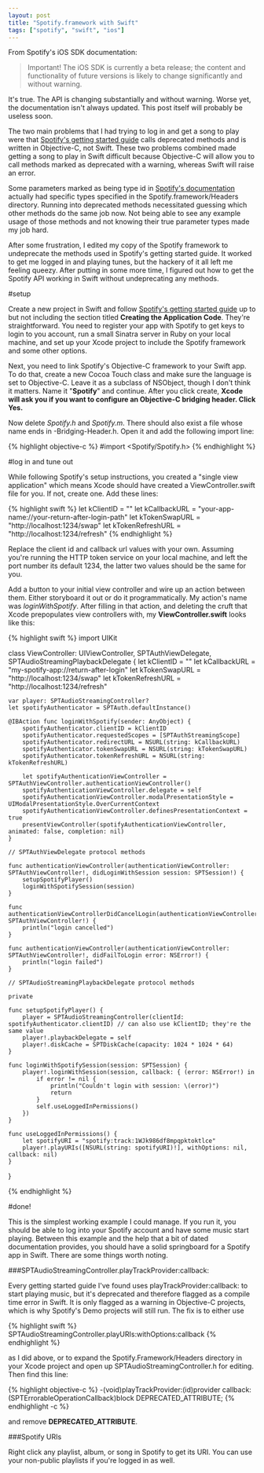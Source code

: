 ```yaml
---
layout: post
title: "Spotify.framework with Swift"
tags: ["spotify", "swift", "ios"]
---
```


From Spotify's iOS SDK documentation:

> Important! The iOS SDK is currently a beta release; the content and functionality
> of future versions is likely to change significantly and without warning.

It's true. The API is changing substantially and without warning. Worse yet, the documentation isn't always updated. This post itself will probably be useless soon.

The two main problems that I had trying to log in and get a song to play were
that [Spotify's getting started guide](https://developer.spotify.com/technologies/spotify-ios-sdk/tutorial/) calls deprecated methods and is written in Objective-C, not Swift. These two problems combined made getting a song to play in Swift difficult because Objective-C will allow you to call methods marked as deprecated with a warning, whereas Swift will raise an error.

Some parameters marked as being type id in [Spotify's documentation](https://developer.spotify.com/ios-sdk-docs/Documents/index.html) actually had specific types specified in the Spotify.framework/Headers directory. Running into deprecated methods necessitated guessing which other methods do the same job now. Not being able to see any example usage of those methods and not knowing their true parameter types made my job hard.

After some frustration, I edited my copy of the Spotify framework to undeprecate the methods used in Spotify's getting started guide. It worked to get me logged in and playing tunes, but the hackery of it all left me feeling queezy. After putting in some more time, I figured out how to get the Spotify API working in Swift without undeprecating any methods.

#setup

Create a new project in Swift and follow [Spotify's getting started
guide](https://developer.spotify.com/technologies/spotify-ios-sdk/tutorial/) up
to but not including the section titled __Creating the Application Code__. They're straightforward. You need to register your app with Spotify to get keys to login to you account, run a small Sinatra server in Ruby on your local machine, and set up your Xcode project to include the Spotify framework and some other options.

Next, you need to link Spotify's Objective-C framework to your Swift app. To do
that, create a new Cocoa Touch class and make sure the language is set to
Objective-C. Leave it as a subclass of NSObject, though I don't think it
matters. Name it "__Spotify__" and continue. After you click create, __Xcode
will ask you if you want to configure an Objective-C bridging header. Click
Yes.__

Now delete _Spotify.h_ and _Spotify.m_. There should also exist a file whose name ends in -Bridging-Header.h. Open it and add the following import line:

{% highlight objective-c %}
#import <Spotify/Spotify.h>
{% endhighlight %}

#log in and tune out

While following Spotify's setup instructions, you created a "single view application" which means Xcode should have created a ViewController.swift file for you. If not, create one. Add these lines:

{% highlight swift %}
let kClientID = "<app-client-id>"
let kCallbackURL = "your-app-name://your-return-after-login-path"
let kTokenSwapURL = "http://localhost:1234/swap"
let kTokenRefreshURL = "http://localhost:1234/refresh"
{% endhighlight %}

Replace the client id and callback url values with your own. Assuming you're running the HTTP token service on your local machine, and left the port number its default 1234, the latter two values should be the same for you.

Add a button to your initial view controller and wire up an action between them.
Either storyboard it out or do it programmatically. My action's name was
_loginWithSpotify_. After filling in that action, and deleting the cruft that
Xcode prepopulates view controllers with, my __ViewController.swift__ looks like this:


{% highlight swift %}
import UIKit

class ViewController: UIViewController, SPTAuthViewDelegate, SPTAudioStreamingPlaybackDelegate {
    let kClientID = "<client-id>"
    let kCallbackURL = "my-spotify-app://return-after-login"
    let kTokenSwapURL = "http://localhost:1234/swap"
    let kTokenRefreshURL = "http://localhost:1234/refresh"

    var player: SPTAudioStreamingController?
    let spotifyAuthenticator = SPTAuth.defaultInstance()

    @IBAction func loginWithSpotify(sender: AnyObject) {
        spotifyAuthenticator.clientID = kClientID
        spotifyAuthenticator.requestedScopes = [SPTAuthStreamingScope]
        spotifyAuthenticator.redirectURL = NSURL(string: kCallbackURL)
        spotifyAuthenticator.tokenSwapURL = NSURL(string: kTokenSwapURL)
        spotifyAuthenticator.tokenRefreshURL = NSURL(string: kTokenRefreshURL)

        let spotifyAuthenticationViewController = SPTAuthViewController.authenticationViewController()
        spotifyAuthenticationViewController.delegate = self
        spotifyAuthenticationViewController.modalPresentationStyle = UIModalPresentationStyle.OverCurrentContext
        spotifyAuthenticationViewController.definesPresentationContext = true
        presentViewController(spotifyAuthenticationViewController, animated: false, completion: nil)
    }

    // SPTAuthViewDelegate protocol methods

    func authenticationViewController(authenticationViewController: SPTAuthViewController!, didLoginWithSession session: SPTSession!) {
        setupSpotifyPlayer()
        loginWithSpotifySession(session)
    }

    func authenticationViewControllerDidCancelLogin(authenticationViewController: SPTAuthViewController!) {
        println("login cancelled")
    }

    func authenticationViewController(authenticationViewController: SPTAuthViewController!, didFailToLogin error: NSError!) {
        println("login failed")
    }

    // SPTAudioStreamingPlaybackDelegate protocol methods

    private

    func setupSpotifyPlayer() {
        player = SPTAudioStreamingController(clientId: spotifyAuthenticator.clientID) // can also use kClientID; they're the same value
        player!.playbackDelegate = self
        player!.diskCache = SPTDiskCache(capacity: 1024 * 1024 * 64)
    }

    func loginWithSpotifySession(session: SPTSession) {
        player!.loginWithSession(session, callback: { (error: NSError!) in
            if error != nil {
                println("Couldn't login with session: \(error)")
                return
            }
            self.useLoggedInPermissions()
        })
    }

    func useLoggedInPermissions() {
        let spotifyURI = "spotify:track:1WJk986df8mpqpktoktlce"
        player!.playURIs([NSURL(string: spotifyURI)!], withOptions: nil, callback: nil)
    }
}

{% endhighlight %}

#done!

This is the simplest working example I could manage. If you run it, you should be able to log into your Spotify account and have some music start playing. Between this example and the help that a bit of dated documentation provides, you should have a solid springboard for a Spotify app in Swift. There are some things worth noting.

###SPTAudioStreamingController.playTrackProvider:callback:

Every getting started guide I've found uses playTrackProvider:callback: to start playing music, but it's deprecated and therefore flagged as a compile time error in Swift. It is only flagged as a warning in Objective-C projects, which is why Spotify's Demo projects will still run. The fix is to either use

{% highlight swift %}
SPTAudioStreamingController.playURIs:withOptions:callback
{% endhighlight %}

as I did above, or to expand the Spotify.Framework/Headers directory in your Xcode project and open up SPTAudioStreamingController.h for editing. Then find this line:

{% highlight objective-c %}
-(void)playTrackProvider:(id<SPTTrackProvider>)provider callback:(SPTErrorableOperationCallback)block DEPRECATED_ATTRIBUTE;
{% endhighlight -c %}

and remove __DEPRECATED_ATTRIBUTE__.

###Spotify URIs

Right click any playlist, album, or song in Spotify to get its URI. You can use your non-public playlists if you're logged in as well.
